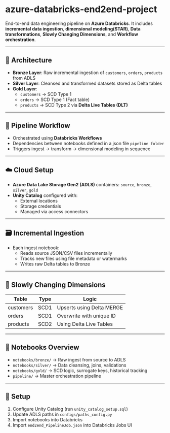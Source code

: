 # azure-databricks-end2end-project

End-to-end data engineering pipeline on **Azure Databricks**. It includes **incremental data ingestion**, **dimensional modeling(STAR)**, **Data transformations**, **Slowly Changing Dimensions**, and **Workflow orchestration**.

---

## 🧱 Architecture

- **Bronze Layer**: Raw incremental ingestion of `customers`, `orders`, `products` from ADLS
- **Silver Layer**: Cleansed and transformed datasets stored as Delta tables
- **Gold Layer**:
  - `customers` → SCD Type 1
  - `orders` → SCD Type 1 (Fact table)
  - `products` → SCD Type 2 via **Delta Live Tables (DLT)**

---

## 🔄 Pipeline Workflow

- Orchestrated using **Databricks Workflows**
- Dependencies between notebooks defined in a json file `pipeline folder`
- Triggers ingest → transform → dimensional modeling in sequence

---

## ☁️ Cloud Setup

- **Azure Data Lake Storage Gen2 (ADLS)** containers: `source`, `bronze`, `silver`, `gold`
- **Unity Catalog** configured with:
  - External locations
  - Storage credentials
  - Managed via access connectors

---

## 🗃️ Incremental Ingestion

- Each ingest notebook:
  - Reads source JSON/CSV files incrementally
  - Tracks new files using file metadata or watermarks
  - Writes raw Delta tables to Bronze

---

## 🧠 Slowly Changing Dimensions

| Table     | Type | Logic                         |
|-----------|------|-------------------------------|
| customers | SCD1 | Upserts using Delta MERGE     |
| orders    | SCD1 | Overwrite with unique ID      |
| products  | SCD2 | Using Delta Live Tables       |

---

## 📂 Notebooks Overview

- `notebooks/bronze/` → Raw ingest from source to ADLS
- `notebooks/silver/` → Data cleansing, joins, validations
- `notebooks/gold/` → SCD logic, surrogate keys, historical tracking
- `pipeline/` → Master orchestration pipeline

---

## 🔧 Setup

1. Configure Unity Catalog (run `unity_catalog_setup.sql`)
2. Update ADLS paths in `configs/paths_config.py`
3. Import notebooks into Databricks
4. Import `end2end_PipelineJob.json` into Databricks Jobs UI
